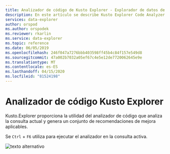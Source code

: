 ```yaml
---
title: Analizador de código de Kusto Explorer - Explorador de datos de Azure Microsoft Docs
description: En este artículo se describe Kusto Explorer Code Analyzer en Azure Data Explorer.
services: data-explorer
author: orspod
ms.author: orspodek
ms.reviewer: rkarlin
ms.service: data-explorer
ms.topic: reference
ms.date: 06/05/2019
ms.openlocfilehash: 246f047a7276bbb403598ff45b4c84f157e549d8
ms.sourcegitcommit: 47a002b7032a05ef67c4e5e12de7720062645e9e
ms.translationtype: MT
ms.contentlocale: es-ES
ms.lasthandoff: 04/15/2020
ms.locfileid: "81524198"
---
```

# <a name="kusto-explorer-code-analyzer"></a>Analizador de código Kusto Explorer

Kusto.Explorer proporciona la utilidad del analizador de código que analiza la consulta actual y genera un conjunto de recomendaciones de mejora aplicables. 

Se `Ctrl` + `F6` utiliza para ejecutar el analizador en la consulta activa.

![texto alternativo](./Images/KustoTools-KustoExplorer/ke-codeanalyze.gif "code-analyzer-reference")